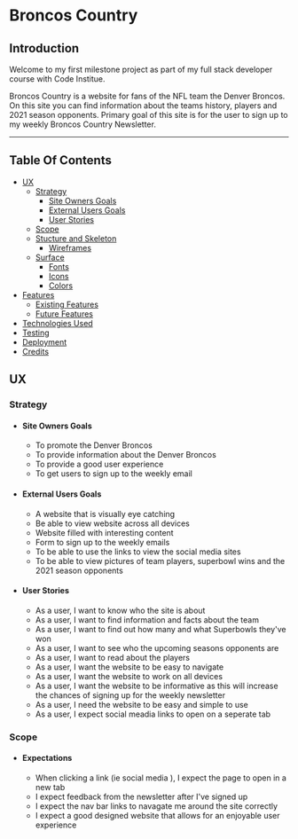 # **Broncos Country**

## **Introduction**

Welcome to my first milestone project as part of my full stack developer course with Code Institue.

Broncos Country is a website for fans of the NFL team the Denver Broncos. On this site you can find 
information about the teams history, players and  2021 season opponents. Primary goal of this site 
is for the user to sign up to my weekly Broncos Country Newsletter.

---
<a></a>
## Table Of Contents ##
* [UX](#ux)
    * [Strategy](#Strategy)
        * [Site Owners Goals](#Site-Owners-Goals)
        * [External Users Goals](#External-Users-Goals)
        * [User Stories](User-Stories)
     * [Scope](#Scope)
     * [Stucture and Skeleton](#Stucture-andSkeleton)
        * [Wireframes](#Wireframes)
    * [Surface](#Surface)
        * [Fonts](#Typography)
        * [Icons](#Icons)
        * [Colors](#Colors)
* [Features](#Features)
    * [Existing Features](#Existing-Features)
    * [Future Features](#Future-Features)
* [Technologies Used](#Technologies-Used)
* [Testing](#Testing)
* [Deployment](#Deployment)
* [Credits](#Credits)

<a name="ux"></a>
## **UX**

<a></a>
### **Strategy**


* #### **Site Owners Goals**
    * To promote the Denver Broncos
    * To provide information about the Denver Broncos
    * To provide a good user experience 
    * To get users to sign up to the weekly email 

* #### **External Users Goals**
    * A website that is visually eye catching 
    * Be able to view website across all devices
    * Website filled with interesting content
    * Form to sign up to the weekly emails
    * To be able to use the links to view the social media sites 
    * To be able to view pictures of team players, superbowl wins and the 2021 season opponents

* #### **User Stories**
    * As a user, I want to know who the site is about
    * As a user, I want to find information and facts about the team 
    * As a user, I want to find out how many and what Superbowls they've won
    * As a user, I want to see who the upcoming seasons opponents are
    * As a user, I want to read about the players 
    * As a user, I want the website to be easy to navigate 
    * As a user, I want the website to work on all devices
    * As a user, I want the website to be informative as this will increase the chances of signing up for
    the weekly newsletter 
    * As a user, I need the website to be easy and simple to use 
    * As a user, I expect social meadia links to open on a seperate tab
<a></a>
### **Scope**

* #### **Expectations**
    * When clicking a link (ie social media ), I expect the page to open in a new tab
    * I expect feedback from the newsletter after I've signed up
    * I expect the nav bar links to navagate me around the site correctly 
    * I expect a good designed website that allows for an enjoyable user experience 
